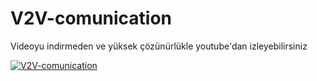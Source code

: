 # V2V-comunication
Videoyu indirmeden ve yüksek çözünürlükle youtube'dan izleyebilirsiniz


[![V2V-comunication](https://img.youtube.com/vi/XEhajHDHziU/0.jpg)](https://www.youtube.com/watch?v=XEhajHDHziU)
